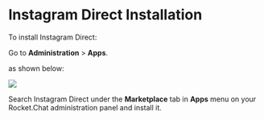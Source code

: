 # Instagram Direct Installation

To install Instagram Direct:

Go to **Administration** > **Apps**.

as shown below:

![](<../../../../.gitbook/assets/2021-11-20\_23-29-48 (1) (1) (14).png>)

Search Instagram Direct under the **Marketplace** tab in **Apps** menu on your Rocket.Chat administration panel and install it.
